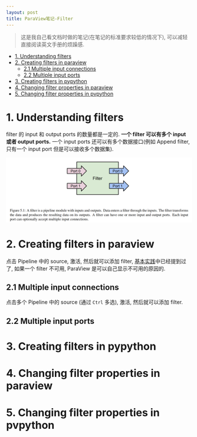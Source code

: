 ```yaml
---
layout: post
title: ParaView笔记-Filter
---
```


> 这是我自己看文档时做的笔记(在笔记的标准要求较低的情况下), 可以减轻直接阅读英文手册的烦躁感.

<!-- TOC -->

- [1. Understanding filters](#1-understanding-filters)
- [2. Creating filters in paraview](#2-creating-filters-in-paraview)
  - [2.1 Multiple input connections](#21-multiple-input-connections)
  - [2.2 Multiple input ports](#22-multiple-input-ports)
- [3. Creating filters in pypython](#3-creating-filters-in-pypython)
- [4. Changing filter properties in paraview](#4-changing-filter-properties-in-paraview)
- [5. Changing filter properties in pvpython](#5-changing-filter-properties-in-pvpython)

<!-- /TOC -->

# 1. Understanding filters

filter 的 input 和 output ports 的数量都是一定的. **一个 filter 可以有多个 input 或者 output ports.** 一个 input ports 还可以有多个数据接口(例如 Append filter, 只有一个 input port 但是可以接收多个数据集).

<center>
<img src = "https://raw.githubusercontent.com/v1otusc/PicBed/master/filterModel.png">
</center>

# 2. Creating filters in paraview

点击 Pipeline 中的 source, 激活, 然后就可以添加 filter, [基本实践](https://v1otusc.github.io/2019/11/21/ParaView%E7%AC%94%E8%AE%B0-%E5%9F%BA%E6%9C%AC%E4%BB%8B%E7%BB%8D%E4%B8%8E%E7%AE%80%E5%8D%95%E5%AE%9E%E8%B7%B5/)中已经提到过了, 如果一个 filter 不可用, ParaView 是可以自己显示不可用的原因的.

## 2.1 Multiple input connections

点击多个 Pipeline 中的 source (通过 `Ctrl` 多选), 激活, 然后就可以添加 filter.



## 2.2 Multiple input ports

# 3. Creating filters in pypython



# 4. Changing filter properties in paraview


# 5. Changing filter properties in pvpython
